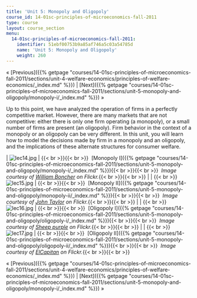 ```yaml
---
title: 'Unit 5: Monopoly and Oligopoly'
course_id: 14-01sc-principles-of-microeconomics-fall-2011
type: course
layout: course_section
menu:
  14-01sc-principles-of-microeconomics-fall-2011:
    identifier: 51ebf00753b9a85af746a5c03a54785d
    name: 'Unit 5: Monopoly and Oligopoly'
    weight: 260
---
```

« [Previous]({{% getpage "courses/14-01sc-principles-of-microeconomics-fall-2011/sections/unit-4-welfare-economics/principles-of-welfare-economics/_index.md" %}}) | [Next]({{% getpage "courses/14-01sc-principles-of-microeconomics-fall-2011/sections/unit-5-monopoly-and-oligopoly/monopoly-i/_index.md" %}}) »

Up to this point, we have analyzed the operation of firms in a perfectly competitive market. However, there are many markets that are not competitive: either there is only one firm operating (a monopoly), or a small number of firms are present (an oligopoly). Firm behavior in the context of a monopoly or an oligopoly can be very different. In this unit, you will learn how to model the decisions made by firm in a monopoly and an oligopoly, and the implications of these alternate structures for consumer welfare.

| ![lec14.jpg](https://open-learning-course-data-ci.s3.amazonaws.com/14-01sc-principles-of-microeconomics-fall-2011/a25e5643ccdc3104f63464768ecf4a15_lec14.jpg) | {{< br >}}{{< br >}}  [Monopoly I]({{% getpage "courses/14-01sc-principles-of-microeconomics-fall-2011/sections/unit-5-monopoly-and-oligopoly/monopoly-i/_index.md" %}}){{< br >}}{{< br >}}  _Image courtesy of [William Boncher](https://www.flickr.com/photos/dayland/2434961142/in/photolist-4HaP7E-Efs6R9-4Ea8mA-6676Ty-7qPXAN-cbgLqj-pnG6KY-4r8QZD-8GpAjx-9SAP2v-5StzVh-aJTqJn-5GR42L-JsLYT-y7gxw-5FyDV2-7qGj59-tXCT7z-tjwSF-a2hXPb-v16PfG-7qsiGn-4aX91L-zRNNp-6UwZi-3KpR4X-2ePnJDN-5s65MM-5saq9y-4Gj3AM-5saqqh-PT7VQM-5sapKC-6dekf-21EpNhg-5s65tB-CJTh9b-5saq3b-CJUyq-CJUAg-5jc9Gb-412qb5-CJUzA-789Mun-K7X3w6-7ZJ8o-C7WF82-zBQUg-7gtRHm-2jfm5Mb) on Flickr._{{< br >}}{{< br >}} |
|   {{< br >}}![lec15.jpg](https://open-learning-course-data-ci.s3.amazonaws.com/14-01sc-principles-of-microeconomics-fall-2011/996b6c20e243ccb5fa6f630327ee1fe3_lec15.jpg) | {{< br >}}{{< br >}}  [Monopoly II]({{% getpage "courses/14-01sc-principles-of-microeconomics-fall-2011/sections/unit-5-monopoly-and-oligopoly/monopoly-ii/_index.md" %}}){{< br >}}{{< br >}}  _Image courtesy of [John Taylor](http://www.flickr.com/photos/jbtaylor/5566452462/in/photostream/) on Flickr._{{< br >}}{{< br >}} |
|   {{< br >}}![lec16.jpg](https://open-learning-course-data-ci.s3.amazonaws.com/14-01sc-principles-of-microeconomics-fall-2011/f92d15479953381d5bd472684920f41a_lec16.jpg) | {{< br >}}{{< br >}}  [Oligopoly I]({{% getpage "courses/14-01sc-principles-of-microeconomics-fall-2011/sections/unit-5-monopoly-and-oligopoly/oligopoly-i/_index.md" %}}){{< br >}}{{< br >}}  _Image courtesy of [Sheep purple](http://www.flickr.com/photos/sheeppurple/2665016444/) on Flickr._{{< br >}}{{< br >}} |
|   {{< br >}}![lec17.jpg](https://open-learning-course-data-ci.s3.amazonaws.com/14-01sc-principles-of-microeconomics-fall-2011/a025b1bec427d90bfbcd335c04a880c4_lec17.jpg) | {{< br >}}{{< br >}}  [Oligopoly II]({{% getpage "courses/14-01sc-principles-of-microeconomics-fall-2011/sections/unit-5-monopoly-and-oligopoly/oligopoly-ii/_index.md" %}}){{< br >}}{{< br >}}  _Image courtesy of [ElCapitan](http://www.flickr.com/photos/elcapitan/2388687600/in/photostream/) on Flickr._{{< br >}}{{< br >}} 

« [Previous]({{% getpage "courses/14-01sc-principles-of-microeconomics-fall-2011/sections/unit-4-welfare-economics/principles-of-welfare-economics/_index.md" %}}) | [Next]({{% getpage "courses/14-01sc-principles-of-microeconomics-fall-2011/sections/unit-5-monopoly-and-oligopoly/monopoly-i/_index.md" %}}) »